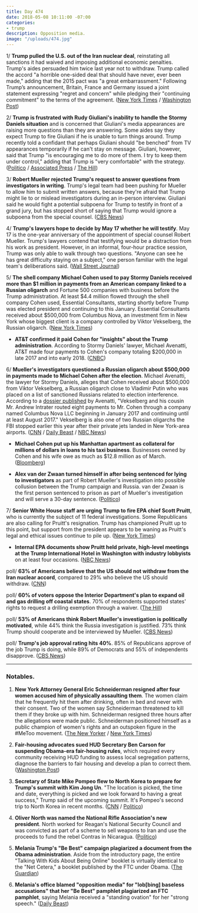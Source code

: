 ```yaml
---
title: Day 474
date: 2018-05-08 10:11:00 -07:00
categories:
- trump
description: Opposition media.
image: "/uploads/474.jpg"
---
```


1/ **Trump pulled the U.S. out of the Iran nuclear deal**, reinstating all sanctions it had waived and imposing additional economic penalties. Trump's aides persuaded him twice last year not to withdraw. Trump called the accord "a horrible one-sided deal that should have never, ever been made," adding that the 2015 pact was "a great embarrassment." Following Trump’s announcement, Britain, France and Germany issued a joint statement expressing "regret and concern" while pledging their "continuing commitment" to the terms of the agreement. ([New York Times](https://www.nytimes.com/2018/05/08/world/middleeast/trump-iran-nuclear-deal.html) / [Washington Post](https://www.washingtonpost.com/politics/trump-will-announce-plans-to-pull-out-of-iran-nuclear-deal-despite-pleas-from-european-leaders/2018/05/08/4c148252-52ca-11e8-9c91-7dab596e8252_story.html))

2/ **Trump is frustrated with Rudy Giuliani's inability to handle the Stormy Daniels situation** and is concerned that Giuliani's media appearances are raising more questions than they are answering. Some aides say they expect Trump to fire Giuliani if he is unable to turn things around. Trump recently told a confidant that perhaps Giuliani should "be benched" from TV appearances temporarily if he can't stay on message. Giuliani, however, said that Trump "is encouraging me to do more of them. I try to keep them under control," adding that Trump is "very comfortable" with the strategy. ([Politico](https://www.politico.com/story/2018/05/07/trump-giuliani-fallout-stormy-daniels-573196) / [Associated Press](https://www.apnews.com/ee2452ce9b2d4c1e829455d0e8ee2f96/Trump-considers-benching-Giuliani-from-doing-TV-interviews) / [The Hill](http://thehill.com/homenews/administration/386680-giuliani-trump-wants-me-to-do-more-tv-interviews))

3/ **Robert Mueller rejected Trump's request to answer questions from investigators in writing**. Trump's legal team had been pushing for Mueller to allow him to submit written answers, because they're afraid that Trump might lie to or mislead investigators during an in-person interview. Giuliani said he would fight a potential subpoena for Trump to testify in front of a grand jury, but has stopped short of saying that Trump would ignore a subpoena from the special counsel. ([CBS News](https://www.cbsnews.com/news/mueller-rejects-potus-request-to-answer-questions-in-writing/))

4/ **Trump's lawyers hope to decide by May 17 whether he will testify**. May 17 is the one-year anniversary of the appointment of special counsel Robert Mueller. Trump's lawyers contend that testifying would be a distraction from his work as president. However, in an informal, four-hour practice session, Trump was only able to walk through two questions. "Anyone can see he has great difficulty staying on a subject," one person familiar with the legal team's deliberations said. ([Wall Street Journal](https://www.wsj.com/articles/trump-lawyers-aim-to-decide-by-may-17-whether-president-testifies-in-mueller-probe-1525727774))

5/ **The shell company Michael Cohen used to pay Stormy Daniels received more than $1 million in payments from an American company linked to a Russian oligarch** and Fortune 500 companies with business before the Trump administration. At least $4.4 million flowed through the shell company Cohen used, Essential Consultants, starting shortly before Trump was elected president and continuing to this January. Essential Consultants received about $500,000 from Columbus Nova, an investment firm in New York whose biggest client is a company controlled by Viktor Vekselberg, the Russian oligarch. ([New York Times](https://www.nytimes.com/2018/05/08/us/politics/michael-cohen-shell-company-payments.html))

* **AT&T confirmed it paid Cohen for "insights" about the Trump administration**. According to Stormy Daniels' lawyer, Michael Avenatti, AT&T made four payments to Cohen's company totaling $200,000 in late 2017 and into early 2018. ([CNBC](https://www.cnbc.com/2018/05/08/att-confirms-it-paid-trump-lawyer-michael-cohen-for-insights-on-administration.html))

6/ **Mueller's investigators questioned a Russian oligarch about $500,000 in payments made to Michael Cohen after the election**.  Michael Avenatti, the lawyer for Stormy Daniels, alleges that Cohen received about $500,000 from Viktor Vekselberg, a Russian oligarch close to Vladimir Putin who was placed on a list of sanctioned Russians related to election interference. According to a [dossier published](https://www.dropbox.com/s/pskgpwr15r48tx5/Executive%20Summary.pdf?dl=0) by Avenatti, "Vekselberg and his cousin Mr. Andrew Intrater routed eight payments to Mr. Cohen through a company named Columbus Nova LLC beginning in January 2017 and continuing until at least August 2017." Vekselberg is also one of two Russian oligarchs the FBI stopped earlier this year after their private jets landed in New York-area airports. ([CNN](https://www.cnn.com/2018/05/08/politics/robert-mueller-russian-oligarch-payments-michael-cohen/index.html) / [Daily Beast](https://www.thedailybeast.com/michael-cohen-took-cash-from-russian-oligarch-after-election) / [NBC News](https://www.nbcnews.com/news/us-news/daniels-lawyer-cohen-got-500k-russian-oligarch-viktor-vekselberg-n872481))

* **Michael Cohen put up his Manhattan apartment as collateral for millions of dollars in loans to his taxi business**. Businesses owned by Cohen and his wife owe as much as $12.8 million as of March. ([Bloomberg](https://www.bloomberg.com/news/articles/2018-05-08/trump-lawyer-cohen-puts-up-family-apartment-against-bank-debts))

* **Alex van der Zwaan turned himself in after being sentenced for lying to investigators** as part of Robert Mueller's investigation into possible collusion between the Trump campaign and Russia. van der Zwaan is the first person sentenced to prison as part of Mueller's investigation and will serve a 30-day sentence. ([Politico](https://www.politico.com/story/2018/05/08/russia-probe-prison-mueller-zwaan-574609))

7/ **Senior White House staff are urging Trump to fire EPA chief Scott Pruitt**, who is currently the subject of 11 federal investigations. Some Republicans are also calling for Pruitt's resignation. Trump has championed Pruitt up to this point, but support from the president appears to be waning as Pruitt's legal and ethical issues continue to pile up. ([New York Times](https://www.nytimes.com/2018/05/07/climate/trump-fire-pruitt-epa.html))

* **Internal EPA documents show Pruitt held private, high-level meetings at the Trump International Hotel in Washington with industry lobbyists** on at least four occasions. ([NBC News](https://www.nbcnews.com/politics/white-house/internal-documents-pull-back-curtain-pruitt-s-epa-n872131))

poll/ **63% of Americans believe that the US should not withdraw from the Iran nuclear accord**, compared to 29% who believe the US should withdraw. ([CNN](https://www.cnn.com/2018/05/08/politics/poll-iran-agreement/index.html))

poll/ **60% of voters oppose the Interior Department's plan to expand oil and gas drilling off coastal states**. 70% of respondents supported states' rights to request a drilling exemption through a waiver. ([The Hill](http://thehill.com/policy/energy-environment/386695-60-percent-of-voters-oppose-the-trump-administrations-offshore))

poll/ **53% of Americans think Robert Mueller's investigation is politically motivated**, while 44% think the Russia investigation is justified. 73% think Trump should cooperate and be interviewed by Mueller. ([CBS News](https://www.cbsnews.com/news/more-americans-now-say-russia-investigation-is-politically-motivated-cbs-news-poll/))

poll/ **Trump's job approval rating hits 40%**. 85% of Republicans approve of the job Trump is doing, while 89% of Democrats and 55% of independents disapprove. ([CBS News](https://www.cbsnews.com/news/trumps-job-approval-ticks-up-cbs-news-poll/))

---

### Notables.

1. **New York Attorney General Eric Schneiderman resigned after four women accused him of physically assaulting them**. The women claim that he frequently hit them after drinking, often in bed and never with their consent. Two of the women say Schneiderman threatened to kill them if they broke up with him. Schneiderman resigned three hours after the allegations were made public. Schneiderman positioned himself as a public champion of women's rights and an outspoken figure in the #MeToo movement. ([The New Yorker](https://www.newyorker.com/news/news-desk/four-women-accuse-new-yorks-attorney-general-of-physical-abuse) / [New York Times](https://www.nytimes.com/2018/05/07/nyregion/new-york-attorney-general-eric-schneiderman-abuse.html))

2. **Fair-housing advocates sued HUD Secretary Ben Carson for suspending Obama-era fair-housing rules**, which required every community receiving HUD funding to assess local segregation patterns, diagnose the barriers to fair housing and develop a plan to correct them. ([Washington Post](https://www.washingtonpost.com/business/economy/hud-secretary-ben-carson-to-be-sued-for-suspending-obama-era-fair-housing-rule/2018/05/07/ef72db8a-523c-11e8-a551-5b648abe29ef_story.html))

3. **Secretary of State Mike Pompeo flew to North Korea to prepare for Trump's summit with Kim Jong Un**. "The location is picked, the time and date, everything is picked and we look forward to having a great success," Trump said of the upcoming summit. It's Pompeo's second trip to North Korea in recent months. ([CNN](https://www.cnn.com/2018/05/08/politics/pompeo-north-korea-trip-trump/index.html) / [Politico](https://www.politico.com/story/2018/05/08/trump-says-pompeo-headed-to-north-korea-to-prepare-kim-jong-un-summit-573736))

4. **Oliver North was named the National Rifle Association's new president**. North worked for Reagan's National Security Council and was convicted as part of a scheme to sell weapons to Iran and use the proceeds to fund the rebel Contras in Nicaragua. ([Politico](https://www.politico.com/story/2018/05/07/nra-president-oliver-north-572296))

5. **Melania Trump's "Be Best" campaign plagiarized a document from the Obama administration**. Aside from the introductory page, the entire "Talking With Kids About Being Online" booklet is virtually identical to the "Net Cetera," a booklet published by the FTC under Obama. ([The Guardian](https://www.theguardian.com/us-news/2018/may/07/melania-trump-plagiarism-row-be-best-campaign))

6. **Melania's office blamed "opposition media" for "lob\[bing\] baseless accusations" that her "Be Best" pamphlet plagiarized an FTC pamphlet**, saying Melania received a "standing ovation" for her "strong speech." ([Daily Beast](https://www.thedailybeast.com/first-ladys-office-only-opposition-media-think-melania-trump-plagiarized))